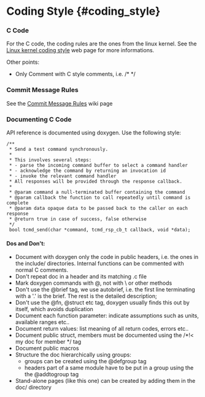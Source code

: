 Coding Style {#coding_style}
============

### C Code

For the C code, the coding rules are the ones from the linux kernel.
See the [Linux kernel coding style](https://www.kernel.org/doc/Documentation/CodingStyle)
web page for more informations.

Other points:
 - Only Comment with C style comments, i.e. /* */


### Commit Message Rules

See the [Commit Message Rules](https://confluence.ndg.intel.com/display/DESW/Commit+Message+Rules)
wiki page

### Documenting C Code

API reference is documented using doxygen. Use the following style:
~~~~~~~~~~~~~~~~~~~~~
/**
 * Send a test command synchronously.
 *
 * This involves several steps:
 * - parse the incoming command buffer to select a command handler
 * - acknowledge the command by returning an invocation id
 * - invoke the relevant command handler
 * All responses will be provided through the response callback.
 *
 * @param command a null-terminated buffer containing the command
 * @param callback the function to call repeatedly until command is complete
 * @param data opaque data to be passed back to the caller on each response
 * @return true in case of success, false otherwise
 */
 bool tcmd_send(char *command, tcmd_rsp_cb_t callback, void *data);
~~~~~~~~~~~~~~~~~~~~~

#### Dos and Don't:

 - Document with doxygen only the code in public headers, i.e. the ones in the
include/ directories. Internal functions can be commented with normal C comments.
 - Don't repeat doc in a header and its matching .c file
 - Mark doxygen commands with @, not with \ or other methods
 - Don't use the \@brief tag, we use autobrief, i.e. the first line terminating
with a '.' is the brief. The rest is the detailed description;
 - Don't use the \@fn, \@struct etc tag, doxygen usually finds this out by
itself, which avoids duplication
 - Document each function parameter: indicate assumptions such as units,
available ranges etc..
 - Document return values: list meaning of all return codes, errors etc..
 - Document public struct, members must be documented using the /*!< my doc for
member */ tag
 - Document public macros
 - Structure the doc hierarchically using groups:
   - groups can be created using the \@defgroup tag
   - headers part of a same module have to be put in a group using the the
\@addtogroup tag
 - Stand-alone pages (like this one) can be created by adding them in the doc/
directory
